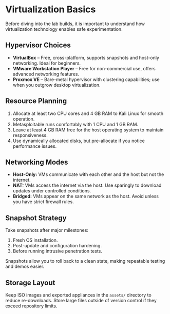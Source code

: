 # Virtualization Basics

Before diving into the lab builds, it is important to understand how virtualization technology enables safe experimentation.

## Hypervisor Choices

- **VirtualBox** – Free, cross-platform, supports snapshots and host-only networking. Ideal for beginners.
- **VMware Workstation Player** – Free for non-commercial use, offers advanced networking features.
- **Proxmox VE** – Bare-metal hypervisor with clustering capabilities; use when you outgrow desktop virtualization.

## Resource Planning

1. Allocate at least two CPU cores and 4 GB RAM to Kali Linux for smooth operation.
2. Metasploitable runs comfortably with 1 CPU and 1 GB RAM.
3. Leave at least 4 GB RAM free for the host operating system to maintain responsiveness.
4. Use dynamically allocated disks, but pre-allocate if you notice performance issues.

## Networking Modes

- **Host-Only:** VMs communicate with each other and the host but not the internet.
- **NAT:** VMs access the internet via the host. Use sparingly to download updates under controlled conditions.
- **Bridged:** VMs appear on the same network as the host. Avoid unless you have strict firewall rules.

## Snapshot Strategy

Take snapshots after major milestones:

1. Fresh OS installation.
2. Post-update and configuration hardening.
3. Before running intrusive penetration tests.

Snapshots allow you to roll back to a clean state, making repeatable testing and demos easier.

## Storage Layout

Keep ISO images and exported appliances in the `assets/` directory to reduce re-downloads. Store large files outside of version control if they exceed repository limits.
